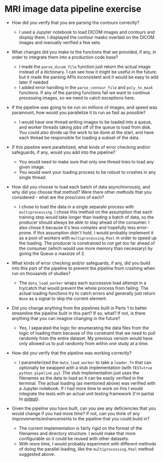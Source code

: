 # MRI image data pipeline exercise

* How did you verify that you are parsing the contours correctly?

  * I used a Jupyter notebook to load DICOM images and contours and display them.
    I displayed the contour masks overlaid on the DICOM images and manually
    verified a few sets.

* What changes did you make to the functions that we provided, if any, in order to
integrate them into a production code base?

  * I made the `parse_dicom_file` function just return the actual image instead
    of a dictionary. I can see how it might be useful in the future, but it
    made the parsing APIs inconsistent and it would be easy to add later if
    needed
  * I added error handling in the `parse_contour_file` and `poly_to_mask`
    functions. If any of the parsing functions fail we want to continue
    processing images, so we need to catch exceptions here.

* If the pipeline was going to be run on millions of images, and speed was
paramount, how would you parallelize it to run as fast as possible?

  * I would have one thread writing images to be loaded into a queue, and worker
    threads taking jobs off of the queue to load from disk. You could also
    divide up the work to be done at the start, and have each thread be
    responsible for loading a subset of the data.

* If this pipeline were parallelized, what kinds of error checking and/or
safeguards, if any, would you add into the pipeline?

  * You would need to make sure that only one thread tries to load any given
    image.
  * You would want your loading process to be robust to crashes in any single
    thread.


* How did you choose to load each batch of data asynchronously, and why did you
choose that method? Were there other methods that you considered - what are the
pros/cons of each?

  * I chose to load the data in a single separate process with
    `multiprocessing`. I chose this method on the assumption that each training
    step would take longer than loading a batch of data, so the producer should
    always be able to stay ahead of the consumer. I also chose it because it's
    less complex and hopefully less error-prone. If this assumption didn't hold,
    I would probably implement it as a pool of workers with
    `multiprocessing.Pool` in order to speed up the loading. The producer is
    constrained to not get too far ahead of the consumer (which would use more
    memory than necessary) by giving the Queue a maxsize of 2.

* What kinds of error checking and/or safeguards, if any, did you build into this
part of the pipeline to prevent the pipeline from crashing when run on thousands
of studies?

  * The `data_load_worker` wraps each successive load attempt in a try/catch
    that would prevent the whole process from failing. The actual loading
    functions try to catch errors and generally just return `None` as a signal
    to skip the current element.

* Did you change anything from the pipelines built in Parts 1 to better streamline
the pipeline built in this part? If so, what? If not, is there anything that you
can imagine changing in the future?

  * Yes, I separated the logic for enumerating the data files from the logic of
    loading them because of the constraint that we need to pull randomly from
    the entire dataset. My previous version would have only allowed us to pull
    randomly from within one study at a time.

* How did you verify that the pipeline was working correctly?

  * I parameterized the `data_load_worker` to take a `loader_fn` that can
    optionally be swapped with a stub implementation (with `TEST=true python
    pipeline.py`). The stub implementation just uses the filenames as the data
    to load so it can be easily verified in the terminal. The actual loading (as
    mentioned above) was verified with a Jupyter notebook. If I had more time to
    work on this I would integrate the tests with an actual unit testing
    framework (I'm partial to [pytest](https://docs.pytest.org/en/latest/)).

* Given the pipeline you have built, can you see any deficiencies that you would
change if you had more time? If not, can you think of any
improvements/enhancements to the pipeline that you could build in?

  * The current implementation is fairly rigid on the format of the filenames
    and directory structure. I would make that more configurable so it could be
    reused with other datasets.
  * With more time, I would probably experiment with different methods of doing
    the parallel loading, like the `multiprocessing.Pool` method suggested
    above.

